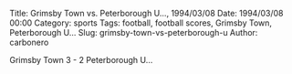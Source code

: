 Title: Grimsby Town vs. Peterborough U…, 1994/03/08
Date: 1994/03/08 00:00
Category: sports
Tags: football, football scores, Grimsby Town, Peterborough U…
Slug: grimsby-town-vs-peterborough-u
Author: carbonero


Grimsby Town 3 - 2 Peterborough U…
